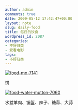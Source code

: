 ```yaml
---
author: admin
comments: true
date: 2009-05-12 17:42:47+00:00
layout: note
slug: daily-food
title: 每日的饮食
wordpress_id: 2087
categories:
- 不好归类
- 爱看电影
tags:
- 不好归类
---
```


[![food-mo-7141](http://farm4.static.flickr.com/3554/3513745514_43034cf15a.jpg)](http://www.flickr.com/photos/lookoo/3513745514/)

饼

[![food-water-mutton-7060](http://farm4.static.flickr.com/3330/3513744750_17aaba2b91.jpg)](http://www.flickr.com/photos/lookoo/3513744750/)

水盆羊肉、锅盔、辣子、糖蒜、大蒜

